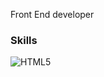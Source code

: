 Front End developer

### Skills

<img src="https://skillicons.dev/icons?i=js,html,css,tailwind,vue,lua,nuxt,next,react,ts,mongodb,sql" alt="HTML5" /></a>
